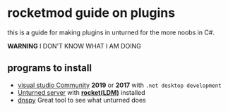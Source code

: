 # rocketmod guide on plugins

this is a guide for making plugins in unturned for the more noobs in C#.

**WARNING** I DON'T KNOW WHAT I AM DOING

## programs to install
- [visual studio Community](https://visualstudio.microsoft.com/downloads) **2019** or **2017** with ```.net desktop development``` 
- [Unturned server](https://github.com/SmartlyDressedGames/U3-Docs/blob/master/ServerHosting.md) with [**rocket(LDM)**](https://github.com/SmartlyDressedGames/U3-Docs/blob/master/Rocket.md) installed
- [dnspy](https://github.com/0xd4d/dnSpy/releases) Great tool to see what unturned does
